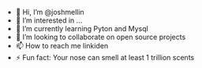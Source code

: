 - 👋 Hi, I’m @joshmellin
- 👀 I’m interested in ...
- 🌱 I’m currently learning Pyton and Mysql
- 💞️ I’m looking to collaborate on open source projects
- 📫 How to reach me linkiden 
- ⚡ Fun fact: Your nose can smell at least 1 trillion scents

<!---
joshmellin/joshmellin is a ✨ special ✨ repository because its `README.md` (this file) appears on your GitHub profile.
You can click the Preview link to take a look at your changes.
--->
